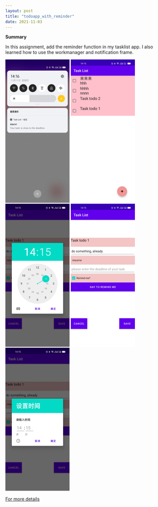 ```yaml
---
layout: post
title: "todoapp_with_reminder"
date: 2021-11-03
---
```



**Summary**

In this assignment, add the reminder function in my tasklist app. I also learned how to use the workmanager and notification frame.

<img src="https://raw.githubusercontent.com/ColeFang/NeuCS5520_projects/ph-pages/images/reminder1.jpg" alt="drawing" width="200"/>
<img src="https://raw.githubusercontent.com/ColeFang/NeuCS5520_projects/ph-pages/images/reminder2.jpg" alt="drawing" width="200"/>
<img src="https://raw.githubusercontent.com/ColeFang/NeuCS5520_projects/ph-pages/images/reminder3.jpg" alt="drawing" width="200"/>
<img src="https://raw.githubusercontent.com/ColeFang/NeuCS5520_projects/ph-pages/images/reminder4.jpg" alt="drawing" width="200"/>
<img src="https://raw.githubusercontent.com/ColeFang/NeuCS5520_projects/ph-pages/images/reminder5.jpg" alt="drawing" width="200"/>


[For more details](https://github.com/ColeFang/cs5520projects/tree/main/TodoApp)
